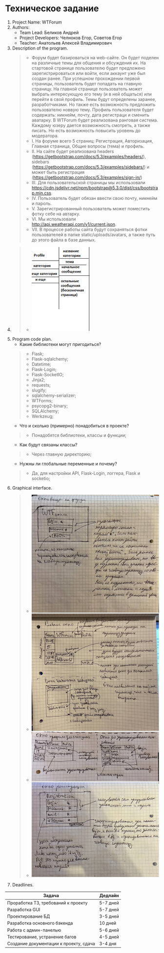 # Техническое задание

1. Project Name: WTForum
2. Authors:
    - Team Lead: Беликов Андрей
    - Project Developers: Челноков Егор, Советов Егор
    - Teacher: Анатольев Алексей Владимирович
3. Description of the program.
      >- Форум будет базироваться на web-сайте. Он будет поделен на различные темы для общения и обсуждения их.
      На стартовой странице пользователю будет предложено зарегистрироваться или войти, если аккаунт уже был создан ранее.
      При успешном прохождении первой страницы, пользователь будет попадать на главную страницу.
      На главной странице пользователь может выбрать интересующую его тему (и в ней общаться) или
      перейти в свой профиль.
      Темы будут определены заранее, разработчиками. Но также есть возможность предложить пользователю новвую тему.
      Профиль пользователя будет содержать: никнейм, почту, дата регистраци и сменить аватарку.
      В WTForum будет реализована ранговая система. Каждому юзеру дается возможность смотреть, а также писать. Но есть возможность повысить
      уровень до модератора.
      >- I. На форуме всего 5 страниц: Регистрация, Авторизация, Главная страница, Общие вопросы (тема) и профиль.
      >- II. На сайте будет реализована headers (https://getbootstrap.com/docs/5.3/examples/headers/),
      sidebars (https://getbootstrap.com/docs/5.3/examples/sidebars/) и может быть регистрация (https://getbootstrap.com/docs/5.3/examples/sign-in/)
      >- III. Для пользовательской страницы мы использовали https://cdn.jsdelivr.net/npm/bootstrap@5.3.0/dist/css/bootstrap.min.css.
      >- IV. Пользователь будет обязан ввести свою почту, никнейм и пароль.
      >- V. Зарегистрированный пользователь может поместить фотку себе на автарку.
      >- VI. Мы использовали http://api.weatherapi.com/v1/current.json.
      >- VII. В процессе работы сайта будут сохраняться фотки пользователей в папке static/uploads/avatars, а также путь до этого файла в базе данных.
4. >- ![](../images/site%20scheme.png)
5. Program code plan.
      - Какие библиотеки могут пригодиться?
      >- Flask;
      >- Flask-sqlalchemy;
      >- Datetime;
      >- Flask-Login;
      >- Flask-SocketIO;
      >- Jinja2;
      >- requests;
      >- slugify;
      >- sqlalchemy-serializer;
      >- WTForms;
      >- psycopg2-binary;
      >- SQLAlchemy;
      >- Werkzeug;
      - Что и сколько (примерно) понадобиться в проекте?
      >- Понадобятся библиотеки, классы и функции;
      - Как будут связаны классы?
      >- Через главную директорию;
      - Нужны ли глобальные переменные и почему?
      >- Да, для настройки API, Flask-Login, логгера, Flask и socketio;
6. Graphical interface.
      >- ![](../images/Login_window.jpg)
      >- ![](../images/Main_and_WriteMess_windows.jpg)
      >- ![](../images/Profile_window.jpg)
      >- ![](../images/Registration_window.jpg)
7. Deadlines.

| Задача                                 | Дедлайн  |
|----------------------------------------|----------|
| Проработка ТЗ, требований к проекту    | 5-7 дней |
| Разработка GUI                         | 5-7 дней |
| Проектирование БД                      | 3-5 дней |
| Разработка основного бэкенда           | 10 дней  |
| Работа с админ-панелью                 | 5-6 дней |
| Тестирование, устранение багов         | 4-5 дней |
| Создание документации к проекту, сдача | 3-4 дня  |

